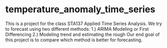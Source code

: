 # temperature_anomaly_time_series
This is a project for the class STA137 Applied Time Series Analysis.
We try to forecast using two different methods:
1.) ARIMA Modeling or First Differencing
2.) Modeling trend and estimating the rough
Our end goal of this project is to compare which method is better for forecasting.
